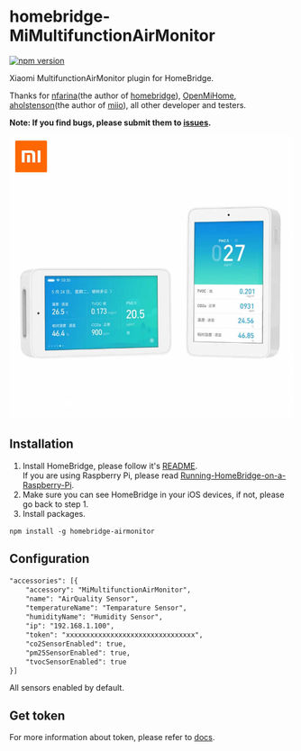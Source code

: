 # homebridge-MiMultifunctionAirMonitor
[![npm version](https://badge.fury.io/js/homebridge-airmonitor.svg)](https://badge.fury.io/js/homebridge-airmonitor)

Xiaomi MultifunctionAirMonitor plugin for HomeBridge.   
   
Thanks for [nfarina](https://github.com/nfarina)(the author of [homebridge](https://github.com/nfarina/homebridge)), [OpenMiHome](https://github.com/OpenMiHome/mihome-binary-protocol), [aholstenson](https://github.com/aholstenson)(the author of [miio](https://github.com/aholstenson/miio)), all other developer and testers.   
   
**Note: If you find bugs, please submit them to [issues](https://github.com/Defensor7/homebridge-airmonitor/issues).**   

![](https://raw.githubusercontent.com/Defensor7/homebridge-airmonitor/master/images/airmonitor.jpg)

## Installation
1. Install HomeBridge, please follow it's [README](https://github.com/nfarina/homebridge/blob/master/README.md).   
If you are using Raspberry Pi, please read [Running-HomeBridge-on-a-Raspberry-Pi](https://github.com/nfarina/homebridge/wiki/Running-HomeBridge-on-a-Raspberry-Pi).   
2. Make sure you can see HomeBridge in your iOS devices, if not, please go back to step 1.   
3. Install packages.   
```
npm install -g homebridge-airmonitor
```

## Configuration
```
"accessories": [{
    "accessory": "MiMultifunctionAirMonitor",
    "name": "AirQuality Sensor",
    "temperatureName": "Temparature Sensor",
    "humidityName": "Humidity Sensor",    
    "ip": "192.168.1.100",
    "token": "xxxxxxxxxxxxxxxxxxxxxxxxxxxxxxxx",
    "co2SensorEnabled": true,
    "pm25SensorEnabled": true,
    "tvocSensorEnabled": true
}]
```
All sensors enabled by default.

## Get token
For more information about token, please refer to [docs](https://github.com/Maxmudjon/com.xiaomi-miio/blob/master/docs/obtain_token.md).   
 

